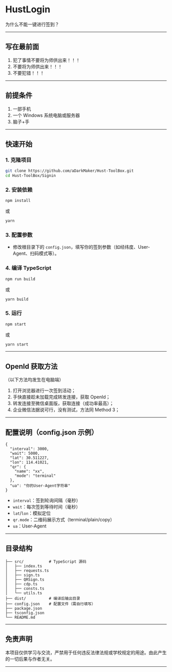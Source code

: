 # HustLogin

为什么不能一键进行签到？

---

## 写在最前面

1. 犯了事情不要将为师供出来！！！
2. 不要将为师供出来！！！
3. 不要犯错！！！

---

## 前提条件

1. 一部手机
2. 一个 Windows 系统电脑或服务器
3. 脑子+手

---

## 快速开始

### 1. 克隆项目

```sh
git clone https://github.com/aDarkMaker/Hust-ToolBox.git
cd Hust-ToolBox/Signin
```

### 2. 安装依赖

```sh
npm install
```

或

```sh
yarn
```

### 3. 配置参数

- 修改根目录下的 `config.json`，填写你的签到参数（如经纬度、User-Agent、扫码模式等）。

### 4. 编译 TypeScript

```sh
npm run build
```

或

```sh
yarn build
```

### 5. 运行

```sh
npm start
```

或

```sh
yarn start
```

---

## OpenId 获取方法

（以下方法均发生在电脑端）

1. 打开浏览器进行一次签到活动；
2. 手快直接趁未加载完成转发连接，获取 OpenId；
3. 转发连接至微信桌面版，获取连接（成功率最高）；
4. 企业微信法据说可行，没有测试，方法同 Method 3；

---

## 配置说明（config.json 示例）

```jsonc
{
  "interval": 3000,
  "wait": 5000,
  "lat": 30.511227,
  "lon": 114.41021,
  "qr": {
    "name": "xx",
    "mode": "terminal"
  },
  "ua": "你的User-Agent字符串"
}
```

- `interval`：签到轮询间隔（毫秒）
- `wait`：每次签到等待时间（毫秒）
- `lat`/`lon`：模拟定位
- `qr.mode`：二维码展示方式（terminal/plain/copy）
- `ua`：User-Agent

---

## 目录结构

```
├── src/           # TypeScript 源码
│   ├── index.ts
│   ├── requests.ts
│   ├── sign.ts
│   ├── QRSign.ts
│   ├── cdp.ts
│   ├── consts.ts
│   └── utils.ts
├── dist/          # 编译后输出目录
├── config.json    # 配置文件（需自行填写）
├── package.json
├── tsconfig.json
└── README.md
```

---

## 免责声明

本项目仅供学习与交流，严禁用于任何违反法律法规或学校规定的用途。由此产生的一切后果与作者无关。

---

